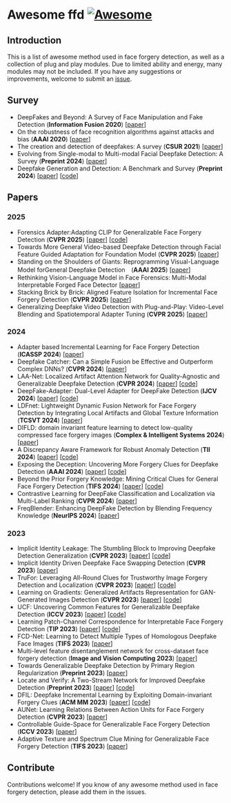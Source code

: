 # Awesome ffd [![Awesome](https://awesome.re/badge.svg)](https://awesome.re)


## Introduction

This is a list of awesome method used in face forgery detection, as well as a collection of plug and play modules. Due to limited ability and energy, many modules may not be included. If you have any suggestions or improvements, welcome to submit an [issue](https://github.com/chessxu/awesome-ffd/issues).

## Survey
<!-- - XXX survey (**XX journal or conference**) [[paper](link)] -->
- DeepFakes and Beyond: A Survey of Face Manipulation and Fake Detection (**Information Fusion 2020**) [[paper](https://arxiv.org/pdf/2001.00179v1)]
- On the robustness of face recognition algorithms against attacks and bias (**AAAI 2020**) [[paper](https://arxiv.org/abs/2002.02942)]
- The creation and detection of deepfakes: A survey (**CSUR 2021**) [[paper](https://dl.acm.org/doi/10.1145/3425780)]
- Evolving from Single-modal to Multi-modal Facial Deepfake Detection: A Survey (**Preprint 2024**) [[paper](https://arxiv.org/abs/2406.06965)]
- Deepfake Generation and Detection: A Benchmark and Survey (**Preprint 2024**) [[paper](https://arxiv.org/pdf/2403.17881)] [[code](github.com/flyingby/Awesome-Deepfake-Generation-and-Detection)]



## Papers

### 2025
- Forensics Adapter:Adapting CLIP for Generalizable Face Forgery Detection (**CVPR 2025**) [[paper](https://arxiv.org/pdf/2411.19715)] [[code](https://github.com/OUC-VAS/ForensicsAdapter)]
- Towards More General Video-based Deepfake Detection through Facial Feature Guided Adaptation for Foundation Model (**CVPR 2025**) [[paper](https://arxiv.org/abs/2404.05583)]
- Standing on the Shoulders of Giants: Reprogramming Visual-Language Model forGeneral Deepfake Detection　(**AAAI 2025**) [[paper](https://arxiv.org/abs/2409.02664)]
- Rethinking Vision-Language Model in Face Forensics: Multi-Modal Interpretable Forged Face Detector [[paper](https://arxiv.org/abs/2503.20188)]
- Stacking Brick by Brick: Aligned Feature Isolation for Incremental Face Forgery Detection (**CVPR 2025**) [[paper](https://arxiv.org/abs/2411.11396)]
- Generalizing Deepfake Video Detection with Plug-and-Play: Video-Level Blending and Spatiotemporal Adapter Tuning (**CVPR 2025**) [[paper](https://arxiv.org/abs/2408.17065)]



### 2024
<!--  - XXX (**XX**) [[paper](XX)] [[code](XXX)] -->
- Adapter based Incremental Learning for Face Forgery Detection (**ICASSP 2024**) [[paper](https://ieeexplore.ieee.org/abstract/document/10446543)]
- Deepfake Catcher: Can a Simple Fusion be Effective and Outperform Complex DNNs? (**CVPR 2024**) [[paper](https://ieeexplore.ieee.org/document/10678396)]
- LAA-Net: Localized Artifact Attention Network for Quality-Agnostic and Generalizable Deepfake Detection (**CVPR 2024**) [[paper](https://arxiv.org/pdf/2401.13856)] [[code](https://github.com/10Ring/LAA-Net)]
- DeepFake-Adapter: Dual-Level Adapter for DeepFake Detection (**IJCV 2024**) [[paper](https://arxiv.org/pdf/2306.00863v1)] [[code](https://github.com/rshaojimmy/deepfake-adapter)]
- LDFnet: Lightweight Dynamic Fusion Network for Face Forgery Detection by Integrating Local Artifacts and Global Texture Information (**TCSVT 2024**) [[paper](https://ieeexplore.ieee.org/document/10163252)]
- DIFLD: domain invariant feature learning to detect low-quality compressed face forgery images (**Complex & Intelligent Systems 2024**) [[paper](https://link.springer.com/article/10.1007/s40747-023-01160-x)]
- A Discrepancy Aware Framework for Robust Anomaly Detection (**TII 2024**) [[paper](https://ieeexplore.ieee.org/document/10272031)] [[code](https://github.com/caiyuxuan1120/DAF)]
- Exposing the Deception: Uncovering More Forgery Clues for Deepfake Detection (**AAAI 2024**) [[paper](https://arxiv.org/pdf/2403.01786)] [[code](https://github.com/QingyuLiu/Exposing-the-Deception)]
- Beyond the Prior Forgery Knowledge: Mining Critical Clues for General Face Forgery Detection (**TIFS 2024**) [[paper](https://ieeexplore.ieee.org/abstract/document/10315169)] [[code](https://github.com/LoveSiameseCat/CFM)]
- Contrastive Learning for DeepFake Classification and Localization via Multi-Label Ranking (**CVPR 2024**) [[paper](https://openaccess.thecvf.com/content/CVPR2024/papers/Hong_Contrastive_Learning_for_DeepFake_Classification_and_Localization_via_Multi-Label_Ranking_CVPR_2024_paper.pdf)]
- FreqBlender: Enhancing DeepFake Detection by Blending Frequency Knowledge (**NeurlPS 2024**) [[paper](https://link.zhihu.com/?target=https%3A//arxiv.org/abs/2404.13872)]




### 2023
- Implicit Identity Leakage: The Stumbling Block to Improving Deepfake Detection Generalization (**CVPR 2023**) [[paper](https://ieeexplore.ieee.org/stamp/stamp.jsp?tp=&arnumber=10204669)] [[code](https://github.com/megvii-research/CADDM)]
- Implicit Identity Driven Deepfake Face Swapping Detection (**CVPR 2023**) [[paper](https://openaccess.thecvf.com/content/CVPR2023/papers/Huang_Implicit_Identity_Driven_Deepfake_Face_Swapping_Detection_CVPR_2023_paper.pdf)]
- TruFor: Leveraging All-Round Clues for Trustworthy Image Forgery Detection and Localization (**CVPR 2023**) [[paper](https://ieeexplore.ieee.org/abstract/document/10205460)] [[code](https://grip-unina.github.io/TruFor/)]
- Learning on Gradients: Generalized Artifacts Representation for GAN-Generated Images Detection (**CVPR 2023**) [[paper](https://ieeexplore.ieee.org/document/10203908)] [[code](https://github.com/chuangchuangtan/LGrad)]
- UCF: Uncovering Common Features for Generalizable Deepfake Detection (**ICCV 2023**) [[paper](https://arxiv.org/pdf/2304.13949v1)] [[code](https://github.com/SCLBD/DeepfakeBench)]
- Learning Patch-Channel Correspondence for Interpretable Face Forgery Detection (**TIP 2023**) [[paper](https://ieeexplore.ieee.org/document/10050168)] [[code](https://github.com/Jae35/IFFD)]
- FCD-Net: Learning to Detect Multiple Types of Homologous Deepfake Face Images (**TIFS 2023**) [[paper](https://ieeexplore.ieee.org/document/10106503)]
- Multi-level feature disentanglement network for cross-dataset face forgery detection (**Image and Vision Computing 2023**) [[paper](https://www.sciencedirect.com/science/article/pii/S0262885623000604)]
- Towards Generalizable Deepfake Detection by Primary Region Regularization (**Preprint 2023**) [[paper](https://arxiv.org/abs/2307.12534)]
- Locate and Verify: A Two-Stream Network for Improved Deepfake Detection (**Preprint 2023**) [[paper](https://arxiv.org/pdf/2309.11131)] [[code](https://github.com/sccsok/Locate-and-Verify)]
- DFIL: Deepfake Incremental Learning by Exploiting Domain-invariant Forgery Clues (**ACM MM 2023**) [[paper](https://arxiv.org/pdf/2309.09526)] [[code](https://github.com/DeepFakeIL/DFIL)]
- AUNet: Learning Relations Between Action Units for Face Forgery Detection (**CVPR 2023**) [[paper](https://openaccess.thecvf.com/content/CVPR2023/papers/Bai_AUNet_Learning_Relations_Between_Action_Units_for_Face_Forgery_Detection_CVPR_2023_paper.pdf)]
- Controllable Guide-Space for Generalizable Face Forgery Detection (**ICCV 2023**) [[paper](https://openaccess.thecvf.com/content/ICCV2023/papers/Guo_Controllable_Guide-Space_for_Generalizable_Face_Forgery_Detection_ICCV_2023_paper.pdf)]
- Adaptive Texture and Spectrum Clue Mining for Generalizable Face Forgery Detection (**TIFS 2023**) [[paper](https://ieeexplore.ieee.org/abstract/document/10315169)]



## Contribute

Contributions welcome! If you know of any awesome method used in face forgery detection, please add them in the issues.
